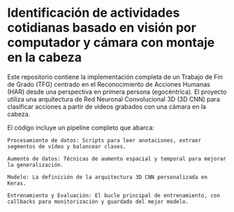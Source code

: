 # Identificación de actividades cotidianas basado en visión por computador y cámara con montaje en la cabeza

Este repositorio contiene la implementación completa de un Trabajo de Fin de Grado (TFG) centrado en el Reconocimiento de Acciones Humanas (HAR) desde una perspectiva en primera persona (egocéntrica). El proyecto utiliza una arquitectura de Red Neuronal Convolucional 3D (3D CNN) para clasificar acciones a partir de vídeos grabados con una cámara en la cabeza.

El código incluye un pipeline completo que abarca:

    Procesamiento de datos: Scripts para leer anotaciones, extraer segmentos de vídeo y balancear clases.

    Aumento de datos: Técnicas de aumento espacial y temporal para mejorar la generalización.

    Modelo: La definición de la arquitectura 3D CNN personalizada en Keras.

    Entrenamiento y Evaluación: El bucle principal de entrenamiento, con callbacks para monitorización y guardado del mejor modelo.

